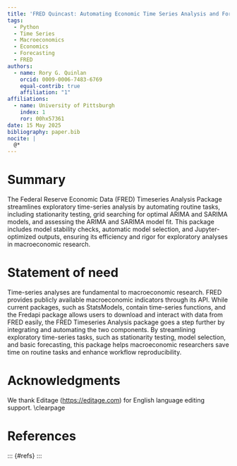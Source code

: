 ```yaml
---
title: 'FRED Quincast: Automating Economic Time Series Analysis and Forecasting in Python'
tags:
  - Python 
  - Time Series
  - Macroeconomics
  - Economics
  - Forecasting
  - FRED
authors:
  - name: Rory G. Quinlan
    orcid: 0009-0006-7483-6769
    equal-contrib: true
    affiliation: "1"
affiliations:
  - name: University of Pittsburgh
    index: 1
    ror: 00hx57361
date: 15 May 2025
bibliography: paper.bib
nocite: |
  @*
---
```



# Summary

The Federal Reserve Economic Data (FRED)  Timeseries Analysis Package streamlines exploratory time-series analysis by automating routine tasks, including stationarity testing, grid searching for optimal ARIMA and SARIMA models, and assessing the ARIMA and SARIMA model fit. This package includes model stability checks, automatic model selection, and Jupyter-optimized outputs, ensuring its efficiency and rigor  for exploratory analyses in macroeconomic research.

# Statement of need

Time-series analyses are fundamental to macroeconomic research. FRED provides publicly available macroeconomic indicators through its API. While current packages, such as StatsModels, contain time-series functions, and the Fredapi  package allows users to download and interact with data from FRED easily, the FRED Timeseries Analysis package goes a step further by integrating and automating  the two components. By streamlining exploratory time-series tasks, such as stationarity testing, model selection, and basic forecasting, this package helps macroeconomic researchers save time on routine tasks and enhance workflow reproducibility.

# Acknowledgments

We thank Editage (https://editage.com) for English language editing support.
\clearpage

# References
::: {#refs}
:::

